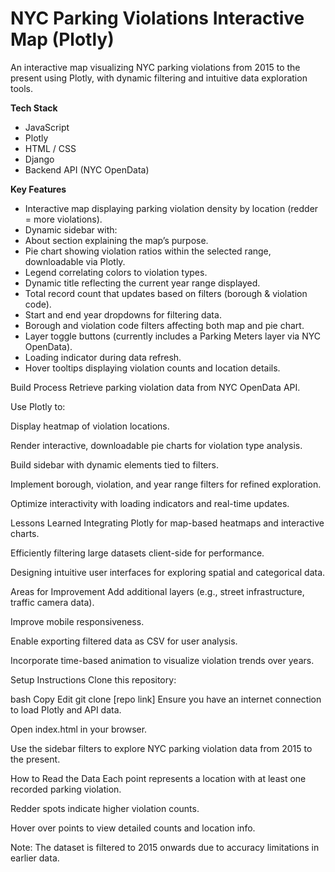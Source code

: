 # NYC Parking Violations Interactive Map (Plotly)
An interactive map visualizing NYC parking violations from 2015 to the present using Plotly, with dynamic filtering and intuitive data exploration tools.

**Tech Stack**
- JavaScript
- Plotly
- HTML / CSS
- Django
- Backend API (NYC OpenData)

**Key Features**
- Interactive map displaying parking violation density by location (redder = more violations).
- Dynamic sidebar with:
 - About section explaining the map’s purpose.
 - Pie chart showing violation ratios within the selected range, downloadable via Plotly.
- Legend correlating colors to violation types.
- Dynamic title reflecting the current year range displayed.
- Total record count that updates based on filters (borough & violation code).
- Start and end year dropdowns for filtering data.
- Borough and violation code filters affecting both map and pie chart.
- Layer toggle buttons (currently includes a Parking Meters layer via NYC OpenData).
- Loading indicator during data refresh.
- Hover tooltips displaying violation counts and location details.

Build Process
Retrieve parking violation data from NYC OpenData API.

Use Plotly to:

Display heatmap of violation locations.

Render interactive, downloadable pie charts for violation type analysis.

Build sidebar with dynamic elements tied to filters.

Implement borough, violation, and year range filters for refined exploration.

Optimize interactivity with loading indicators and real-time updates.

Lessons Learned
Integrating Plotly for map-based heatmaps and interactive charts.

Efficiently filtering large datasets client-side for performance.

Designing intuitive user interfaces for exploring spatial and categorical data.

Areas for Improvement
Add additional layers (e.g., street infrastructure, traffic camera data).

Improve mobile responsiveness.

Enable exporting filtered data as CSV for user analysis.

Incorporate time-based animation to visualize violation trends over years.

Setup Instructions
Clone this repository:

bash
Copy
Edit
git clone [repo link]
Ensure you have an internet connection to load Plotly and API data.

Open index.html in your browser.

Use the sidebar filters to explore NYC parking violation data from 2015 to the present.

How to Read the Data
Each point represents a location with at least one recorded parking violation.

Redder spots indicate higher violation counts.

Hover over points to view detailed counts and location info.

Note: The dataset is filtered to 2015 onwards due to accuracy limitations in earlier data.
